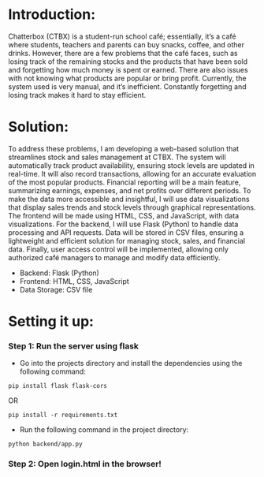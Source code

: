 # Introduction:

Chatterbox (CTBX) is a student-run school café; essentially, it’s a café where students, teachers and parents can buy snacks, coffee, and other drinks. However, there are a few problems that the café faces, such as losing track of the remaining stocks and the products that have been sold and forgetting how much money is spent or earned. There are also issues with not knowing what products are popular or bring profit. Currently, the system used is very manual, and it’s inefficient. Constantly forgetting and losing track makes it hard to stay efficient. 

# Solution:

To address these problems, I am developing a web-based solution that streamlines stock and sales management at CTBX. The system will automatically track product availability, ensuring stock levels are updated in real-time. It will also record transactions, allowing for an accurate evaluation of the most popular products. Financial reporting will be a main feature, summarizing earnings, expenses, and net profits over different periods. To make the data more accessible and insightful, I will use data visualizations that display sales trends and stock levels through graphical representations. The frontend will be made using HTML, CSS, and JavaScript, with data visualizations. For the backend, I will use Flask (Python) to handle data processing and API requests. Data will be stored in CSV files, ensuring a lightweight and efficient solution for managing stock, sales, and financial data. Finally, user access control will be implemented, allowing only authorized café managers to manage and modify data efficiently.

- Backend: Flask (Python)
- Frontend: HTML, CSS, JavaScript
- Data Storage: CSV file

# Setting it up:

### Step 1: Run the server using flask

- Go into the projects directory and install the dependencies using the following command:

```
pip install flask flask-cors
```
OR
```
pip install -r requirements.txt
```

- Run the following command in the project directory:

```
python backend/app.py
```

### Step 2: Open login.html in the browser!



